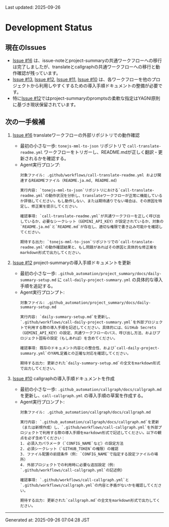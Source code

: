 Last updated: 2025-09-26

# Development Status

## 現在のIssues
- [Issue #16](../issue-notes/16.md) は、issue-noteとproject-summaryの共通ワークフローへの移行は完了しましたが、translateとcallgraphの共通ワークフローへの移行と動作確認が残っています。
- [Issue #13](../issue-notes/13.md), [Issue #12](../issue-notes/12.md), [Issue #11](../issue-notes/11.md), [Issue #10](../issue-notes/10.md) は、各ワークフローを他のプロジェクトから利用しやすくするための導入手順ドキュメントの整備が必要です。
- 特に[Issue #12](../issue-notes/12.md)ではproject-summaryのpromptsの柔軟な指定はYAGNI原則に基づき現状保留されています。

## 次の一手候補
1. [Issue #16](../issue-notes/16.md) translateワークフローの外部リポジトリでの動作確認
   - 最初の小さな一歩: `tonejs-mml-to-json` リポジトリで `call-translate-readme.yml` ワークフローをトリガーし、README.mdが正しく翻訳・更新されるかを確認する。
   - Agent実行プロンプ:
     ```
     対象ファイル: .github/workflows/call-translate-readme.yml および関連するREADMEファイル（README.ja.md, README.md）

     実行内容: `tonejs-mml-to-json`リポジトリにおける`call-translate-readme.yml`の動作状況を分析し、translateワークフローが正常に機能しているか評価してください。もし動作しない、または期待通りでない場合は、その原因を特定し、修正案を提示してください。

     確認事項: `call-translate-readme.yml`が共通ワークフローを正しく呼び出しているか、必要なシークレット（GEMINI_API_KEY）が設定されているか、対象の`README.ja.md`と`README.md`が存在し、適切な権限で書き込み可能かを確認してください。

     期待する出力: `tonejs-mml-to-json`リポジトリでの`call-translate-readme.yml`の動作確認結果と、もし問題があればその原因と具体的な修正案をmarkdown形式で出力してください。
     ```

2. [Issue #12](../issue-notes/12.md) project-summaryの導入手順ドキュメントを更新
   - 最初の小さな一歩: `.github_automation/project_summary/docs/daily-summary-setup.md` に `call-daily-project-summary.yml` の具体的な導入手順を追記する。
   - Agent実行プロンプト:
     ```
     対象ファイル: .github_automation/project_summary/docs/daily-summary-setup.md
     
     実行内容: `daily-summary-setup.md`を更新し、`.github/workflows/call-daily-project-summary.yml`を外部プロジェクトで利用する際の導入手順を記述してください。具体的には、GitHub Secrets（GEMINI_API_KEY）の設定、共通ワークフローのパス、呼び出し方法、およびプロジェクト固有の設定（もしあれば）を含めてください。

     確認事項: 既存のドキュメント内容との整合性、および`call-daily-project-summary.yml`のYAML定義との正確な対応を確認してください。

     期待する出力: 更新された`daily-summary-setup.md`の全文をmarkdown形式で出力してください。
     ```

3. [Issue #10](../issue-notes/10.md) callgraphの導入手順ドキュメントを作成
   - 最初の小さな一歩: `.github_automation/callgraph/docs/callgraph.md` を更新し、`call-callgraph.yml` の導入手順の草案を作成する。
   - Agent実行プロンプト:
     ```
     対象ファイル: .github_automation/callgraph/docs/callgraph.md

     実行内容: `.github_automation/callgraph/docs/callgraph.md`を更新（または新規作成）し、`.github/workflows/call-callgraph.yml`を外部プロジェクトで利用する際の導入手順をmarkdown形式で記述してください。以下の観点を必ず含めてください：
     1. 必須入力パラメータ（`CONFIG_NAME`など）の設定方法
     2. 必須シークレット（`GITHUB_TOKEN`の権限）の確認
     3. ファイル配置の前提条件（例: `CONFIG_NAME`で指定する設定ファイルの場所）
     4. 外部プロジェクトでの利用時に必要な追加設定（例: `.github/workflows/call-callgraph.yml`の記述例）

     確認事項: `.github/workflows/call-callgraph.yml`と`.github/workflows/callgraph.yml`の内容と矛盾がないかを確認してください。

     期待する出力: 更新された`callgraph.md`の全文をmarkdown形式で出力してください。

---
Generated at: 2025-09-26 07:04:28 JST
